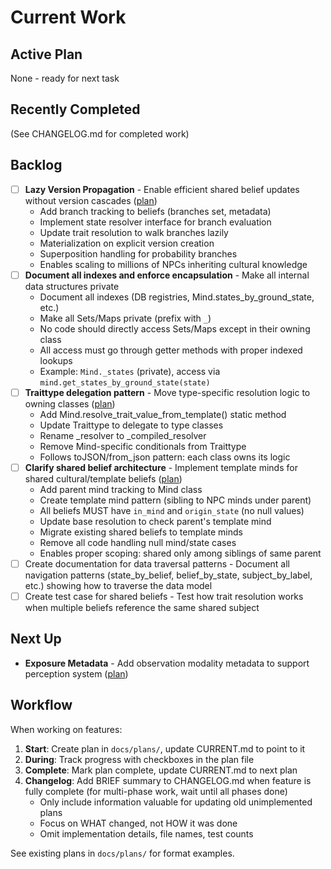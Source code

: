 # Current Work

## Active Plan

None - ready for next task

## Recently Completed

(See CHANGELOG.md for completed work)

## Backlog
- [ ] **Lazy Version Propagation** - Enable efficient shared belief updates without version cascades ([plan](docs/plans/lazy-version-propagation.md))
  - Add branch tracking to beliefs (branches set, metadata)
  - Implement state resolver interface for branch evaluation
  - Update trait resolution to walk branches lazily
  - Materialization on explicit version creation
  - Superposition handling for probability branches
  - Enables scaling to millions of NPCs inheriting cultural knowledge
- [ ] **Document all indexes and enforce encapsulation** - Make all internal data structures private
  - Document all indexes (DB registries, Mind.states_by_ground_state, etc.)
  - Make all Sets/Maps private (prefix with `_`)
  - No code should directly access Sets/Maps except in their owning class
  - All access must go through getter methods with proper indexed lookups
  - Example: `Mind._states` (private), access via `mind.get_states_by_ground_state(state)`
- [ ] **Traittype delegation pattern** - Move type-specific resolution logic to owning classes ([plan](docs/plans/traittype-delegation.md))
  - Add Mind.resolve_trait_value_from_template() static method
  - Update Traittype to delegate to type classes
  - Rename _resolver to _compiled_resolver
  - Remove Mind-specific conditionals from Traittype
  - Follows toJSON/from_json pattern: each class owns its logic
- [ ] **Clarify shared belief architecture** - Implement template minds for shared cultural/template beliefs ([plan](docs/plans/shared-belief-architecture.md))
  - Add parent mind tracking to Mind class
  - Create template mind pattern (sibling to NPC minds under parent)
  - All beliefs MUST have `in_mind` and `origin_state` (no null values)
  - Update base resolution to check parent's template mind
  - Migrate existing shared beliefs to template minds
  - Remove all code handling null mind/state cases
  - Enables proper scoping: shared only among siblings of same parent
- [ ] Create documentation for data traversal patterns - Document all navigation patterns (state_by_belief, belief_by_state, subject_by_label, etc.) showing how to traverse the data model
- [ ] Create test case for shared beliefs - Test how trait resolution works when multiple beliefs reference the same shared subject

## Next Up

- **Exposure Metadata** - Add observation modality metadata to support perception system ([plan](docs/plans/exposure-metadata.md))

## Workflow

When working on features:

1. **Start**: Create plan in `docs/plans/`, update CURRENT.md to point to it
2. **During**: Track progress with checkboxes in the plan file
3. **Complete**: Mark plan complete, update CURRENT.md to next plan
4. **Changelog**: Add BRIEF summary to CHANGELOG.md when feature is fully complete (for multi-phase work, wait until all phases done)
   - Only include information valuable for updating old unimplemented plans
   - Focus on WHAT changed, not HOW it was done
   - Omit implementation details, file names, test counts

See existing plans in `docs/plans/` for format examples.
